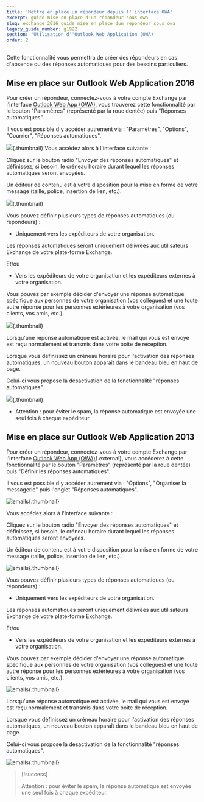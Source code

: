 ```yaml
---
title: 'Mettre en place un répondeur depuis l''interface OWA'
excerpt: guide mise en place d'un répondeur sous owa
slug: exchange_2016_guide_mise_en_place_dun_repondeur_sous_owa
legacy_guide_number: g1922
section: 'Utilisation d''Outlook Web Application (OWA)'
order: 2
---
```


Cette fonctionnalité vous permettra de créer des répondeurs en cas d'absence ou des réponses automatiques pour des besoins particuliers.

## Mise en place sur Outlook Web Application 2016

Pour créer un répondeur, connectez-vous à votre compte Exchange par l'interface [Outlook Web App (OWA)](https://ex.mail.ovh.net/owa/), vous trouverez cette fonctionnalité par le bouton "Paramètres" (représenté par la roue dentée) puis  "Réponses automatiques".

Il vous est possible d'y accéder autrement via : "Paramètres", "Options", "Courrier",  "Réponses automatiques".

![](images/img_2946.jpg){.thumbnail}
Vous accédez alors à l'interface suivante : 

Cliquez sur le bouton radio "Envoyer des réponses automatiques" et définissez, si besoin, le créneau horaire durant lequel les réponses automatiques seront envoyées.

Un éditeur de contenu est à votre disposition pour la mise en forme de votre message (taille, police, insertion de lien, etc.).

![](images/img_2947.jpg){.thumbnail}

Vous pouvez définir plusieurs types de réponses automatiques (ou répondeurs) :

- Uniquement vers les expéditeurs de votre organisation.

Les réponses automatiques seront uniquement délivrées aux utilisateurs Exchange de votre plate-forme Exchange.

Et/ou

- Vers les expéditeurs de votre organisation et les expéditeurs externes à votre organisation.

Vous pouvez par exemple décider d'envoyer une réponse automatique spécifique aux personnes de votre organisation (vos collègues) et une toute autre réponse pour les personnes extérieures à votre organisation (vos clients, vos amis, etc.).

![](images/img_2948.jpg){.thumbnail}

Lorsqu'une réponse automatique est activée, le mail qui vous est envoyé est reçu normalement et transmis dans votre boite de réception.

Lorsque vous définissez un créneau horaire pour l'activation des réponses automatiques, un nouveau bouton apparaît dans le bandeau bleu en haut de page. 

Celui-ci vous propose la désactivation de la fonctionnalité "réponses automatiques".

![](images/img_2949.jpg){.thumbnail}

- Attention : pour éviter le spam, la réponse automatique est envoyée une seul fois à chaque expéditeur.



## Mise en place sur Outlook Web Application 2013

Pour créer un répondeur, connectez-vous à votre compte Exchange par l'interface [Outlook Web App (OWA)](https://ex.mail.ovh.net/owa/){.external}, vous accéderez à cette fonctionnalité par le bouton "Paramètres" (représenté par la roue dentée) puis  "Définir les réponses automatiques".

Il vous est possible d'y accéder autrement via : "Options", "Organiser la messagerie" puis l'onglet "Réponses automatiques".

![emails](images/2169.png){.thumbnail}

Vous accédez alors à l'interface suivante :

Cliquez sur le bouton radio "Envoyer des réponses automatiques" et définissez, si besoin, le créneau horaire durant lequel les réponses automatiques seront envoyées.

Un éditeur de contenu est à votre disposition pour la mise en forme de votre message (taille, police, insertion de lien, etc.).

![emails](images/2174.png){.thumbnail}

Vous pouvez définir plusieurs types de réponses automatiques (ou répondeurs) :

- Uniquement vers les expéditeurs de votre organisation.

Les réponses automatiques seront uniquement délivrées aux utilisateurs Exchange de votre plate-forme Exchange.

Et/ou

- Vers les expéditeurs de votre organisation et les expéditeurs externes à votre organisation.

Vous pouvez par exemple décider d'envoyer une réponse automatique spécifique aux personnes de votre organisation (vos collègues) et une toute autre réponse pour les personnes extérieures à votre organisation (vos clients, vos amis, etc.).

![emails](images/2171.png){.thumbnail}

Lorsqu'une réponse automatique est activée, le mail qui vous est envoyé est reçu normalement et transmis dans votre boite de réception.

Lorsque vous définissez un créneau horaire pour l'activation des réponses automatiques, un nouveau bouton apparaît dans le bandeau bleu en haut de page.

Celui-ci vous propose la désactivation de la fonctionnalité "réponses automatiques".

![emails](images/2173.png){.thumbnail}


> [!success]
>
> Attention : pour éviter le spam, la réponse automatique est envoyée une seul fois à chaque expéditeur.
> 